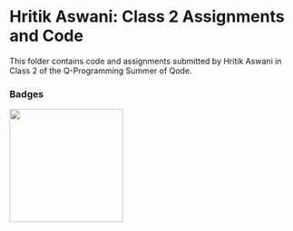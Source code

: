 # Hritik Aswani: Class 2 Assignments and Code
This folder contains code and assignments submitted by Hritik Aswani in Class 2 of the Q-Programming Summer of Qode.
### Badges
<img src="/badges/attendance.png" width="200px" height="200px">